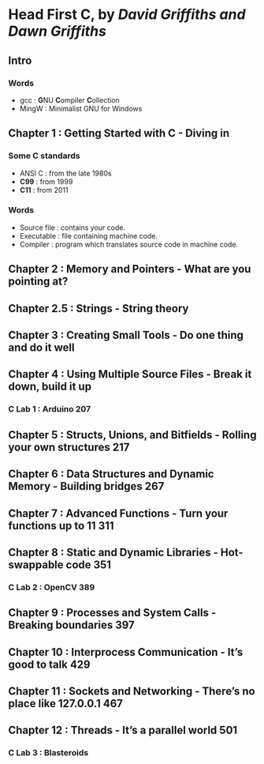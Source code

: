 # Head First C, by *David Griffiths and Dawn Griffiths*

## Intro
### Words
- gcc : **G**NU **C**ompiler **C**ollection
- MingW : Minimalist GNU for Windows

## Chapter 1 : Getting Started with C - Diving in
### Some C standards
- ANSI C : from the late 1980s
- **C99** : from 1999
- **C11** : from 2011

### Words
- Source file : contains your code.
- Executable : file containing machine code.
- Compiler : program which translates source code in machine code.

## Chapter 2 : Memory and Pointers - What are you pointing at?

## Chapter 2.5 : Strings - String theory

## Chapter 3 : Creating Small Tools - Do one thing and do it well

## Chapter 4 : Using Multiple Source Files - Break it down, build it up
### C Lab 1 : Arduino 207

## Chapter 5 : Structs, Unions, and Bitfields - Rolling your own structures 217

## Chapter 6 : Data Structures and Dynamic Memory - Building bridges 267

## Chapter 7 : Advanced Functions - Turn your functions up to 11 311

## Chapter 8 : Static and Dynamic Libraries - Hot-swappable code 351
### C Lab 2 : OpenCV 389

## Chapter 9 : Processes and System Calls - Breaking boundaries 397

## Chapter 10 : Interprocess Communication - It’s good to talk 429

## Chapter 11 : Sockets and Networking - There’s no place like 127.0.0.1 467

## Chapter 12 : Threads - It’s a parallel world 501
### C Lab 3 : Blasteroids 
